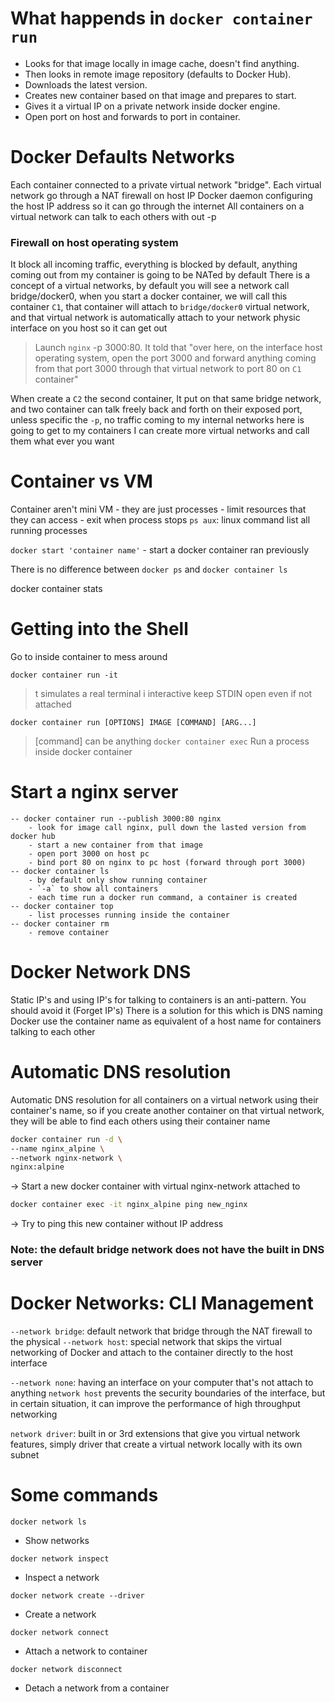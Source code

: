 # What happends in `docker container run`

- Looks for that image locally in image cache, doesn't find anything.
- Then looks in remote image repository (defaults to Docker Hub).
- Downloads the latest version.
- Creates new container based on that image and prepares to start.
- Gives it a virtual IP on a private network inside docker engine.
- Open port on host and forwards to port in container.

# Docker Defaults Networks

Each container connected to a private virtual network "bridge". Each virtual network go through a NAT firewall on host IP
Docker daemon configuring the host IP address so it can go through the internet
All containers on a virtual network can talk to each others with out -p

### Firewall on host operating system

It block all incoming traffic, everything is blocked by default, anything coming out from my container is going to be NATed by default
There is a concept of a virtual networks, by default you will see a network call bridge/docker0, when you start a docker container, we will call this container `C1`, that container will attach to `bridge/docker0` virtual network, and that virtual network is automatically attach to your network physic interface on you host so it can get out

> Launch `nginx` -p 3000:80. It told that "over here, on the interface host operating system, open the port 3000 and forward anything coming from that port 3000 through that virtual network to port 80 on `C1` container"

When create a `C2` the second container, It put on that same bridge network, and two container can talk freely back and forth on their exposed port, unless specific the `-p`, no traffic coming to my internal networks here is going to get to my containers
I can create more virtual networks and call them what ever you want

# Container vs VM

Container aren't mini VM - they are just processes - limit resources that they can access - exit when process stops
`ps aux`: linux command list all running processes

`docker start 'container name'` - start a docker container ran previously

There is no difference between `docker ps` and `docker container ls`

docker container stats <container name>

# Getting into the Shell

Go to inside container to mess around

`docker container run -it`

> t simulates a real terminal
> i interactive keep STDIN open even if not attached

`docker container run [OPTIONS] IMAGE [COMMAND] [ARG...]`

> [command] can be anything
> `docker container exec`
> Run a process inside docker container

# Start a nginx server

```
-- docker container run --publish 3000:80 nginx
	- look for image call nginx, pull down the lasted version from docker hub
	- start a new container from that image
	- open port 3000 on host pc
	- bind port 80 on nginx to pc host (forward through port 3000)
-- docker container ls
	- by default only show running container
	- `-a` to show all containers
	- each time run a docker run command, a container is created
-- docker container top
	- list processes running inside the container
-- docker container rm
	- remove container
```

# Docker Network DNS

Static IP's and using IP's for talking to containers is an anti-pattern. You should avoid it (Forget IP's)
There is a solution for this which is DNS naming
Docker use the container name as equivalent of a host name for containers talking to each other

# Automatic DNS resolution

Automatic DNS resolution for all containers on a virtual network using their container's name, so if you create another container on that virtual network, they will be able to find each others using their container name

```bash
docker container run -d \
--name nginx_alpine \
--network nginx-network \
nginx:alpine
```

-> Start a new docker container with virtual nginx-network attached to

```bash
docker container exec -it nginx_alpine ping new_nginx
```

-> Try to ping this new container without IP address

### Note: the default bridge network does not have the built in DNS server

# Docker Networks: CLI Management

`--network bridge`: default network that bridge through the NAT firewall to the physical
`--network host`: special network that skips the virtual networking of Docker and attach to the container directly to the host interface

`--network none`: having an interface on your computer that's not attach to anything
`network host` prevents the security boundaries of the interface, but in certain situation, it can improve the performance of high throughput networking

`network driver`: built in or 3rd extensions that give you virtual network features, simply driver that create a virtual network locally with its own subnet

# Some commands

`docker network ls`

- Show networks

`docker network inspect`

- Inspect a network

`docker network create --driver`

- Create a network

`docker network connect`

- Attach a network to container

`docker network disconnect`

- Detach a network from a container
